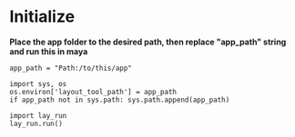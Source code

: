 # Initialize
**Place the app folder to the desired path, then replace "app_path" string and run this in maya**

    app_path = "Path:/to/this/app"

    import sys, os
    os.environ['layout_tool_path'] = app_path
    if app_path not in sys.path: sys.path.append(app_path)

    import lay_run
    lay_run.run()